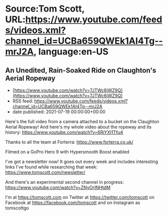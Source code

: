 # Source:Tom Scott, URL:https://www.youtube.com/feeds/videos.xml?channel_id=UCBa659QWEk1AI4Tg--mrJ2A, language:en-US

## An Unedited, Rain-Soaked Ride on Claughton's Aerial Ropeway
 - [https://www.youtube.com/watch?v=7JTWc6jWZ9Q](https://www.youtube.com/watch?v=7JTWc6jWZ9Q)
 - RSS feed: https://www.youtube.com/feeds/videos.xml?channel_id=UCBa659QWEk1AI4Tg--mrJ2A
 - date published: 2021-07-19 00:00:00+00:00

Here's the full video from a camera attached to a bucket on the Claughton Aerial Ropeway! And here's my whole video about the ropeway and its history: https://www.youtube.com/watch?v=6RiYXI1Tfu4

Thanks to all the team at Forterra: https://www.forterra.co.uk/

Filmed on a GoPro Hero 9 with Hypersmooth Boost enabled

I've got a newsletter now! It goes out every week and includes interesting links I've found while researching that week: https://www.tomscott.com/newsletter/

And there's an experimental second channel in progress: https://www.youtube.com/watch?v=ZNyOrINHtdM

I'm at https://tomscott.com
on Twitter at https://twitter.com/tomscott
on Facebook at https://facebook.com/tomscott
and on Instagram as tomscottgo

